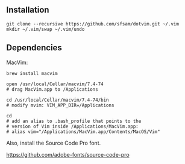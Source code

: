 ## Installation

```
git clone --recursive https://github.com/sfsam/dotvim.git ~/.vim
mkdir ~/.vim/swap ~/.vim/undo
```

## Dependencies

MacVim:

```
brew install macvim

open /usr/local/Cellar/macvim/7.4-74
# drag MacVim.app to /Applications

cd /usr/local/Cellar/macvim/7.4-74/bin
# modify mvim: VIM_APP_DIR=/Applications

cd
# add an alias to .bash_profile that points to the
# version of Vim inside /Applications/MacVim.app:
# alias vim="/Applications/MacVim.app/Contents/MacOS/Vim"
```

Also, install the Source Code Pro font.

https://github.com/adobe-fonts/source-code-pro

